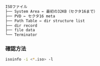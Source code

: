 ```txt
ISOファイル
├── System Area ← 最初の32KB（セクタ16まで）
├── PVD ← セクタ16 meta
├── Path Table ← dir structure list
├── dir record
├── file data
└── Terminator
```

### 確認方法
```sh
isoinfo -i <*.iso> -l
```

```sh

```